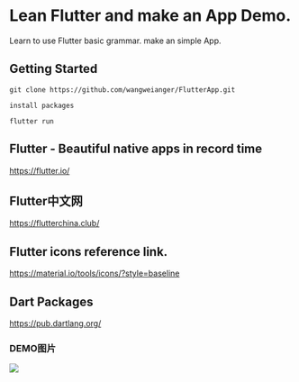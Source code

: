# Lean Flutter and make an App Demo.
Learn to use Flutter basic grammar. make an simple App.

## Getting Started
```
git clone https://github.com/wangweianger/FlutterApp.git

install packages

flutter run
```

## Flutter - Beautiful native apps in record time
https://flutter.io/

## Flutter中文网
https://flutterchina.club/

##  Flutter icons reference link.
https://material.io/tools/icons/?style=baseline

## Dart Packages
https://pub.dartlang.org/

### DEMO图片
![](https://github.com/wangweianger/FlutterApp/blob/master/demo/01.png "")